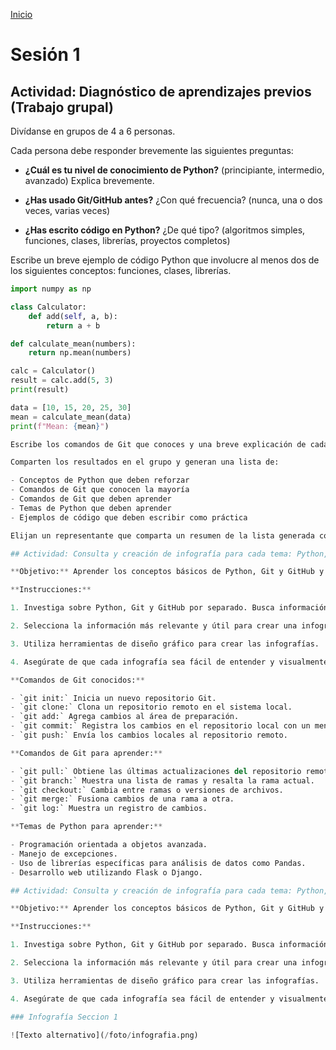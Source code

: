 <!-- No borrar o modificar -->
[Inicio](./index.md)

# Sesión 1

<!-- Su documentación aquí -->

## Actividad: Diagnóstico de aprendizajes previos (Trabajo grupal)

Divídanse en grupos de 4 a 6 personas.

Cada persona debe responder brevemente las siguientes preguntas:

- **¿Cuál es tu nivel de conocimiento de Python?** (principiante, intermedio, avanzado) Explica brevemente.

- **¿Has usado Git/GitHub antes?** ¿Con qué frecuencia? (nunca, una o dos veces, varias veces)

- **¿Has escrito código en Python?** ¿De qué tipo? (algoritmos simples, funciones, clases, librerías, proyectos completos)

Escribe un breve ejemplo de código Python que involucre al menos dos de los siguientes conceptos: funciones, clases, librerías.
```python
import numpy as np

class Calculator:
    def add(self, a, b):
        return a + b

def calculate_mean(numbers):
    return np.mean(numbers)

calc = Calculator()
result = calc.add(5, 3)
print(result)

data = [10, 15, 20, 25, 30]
mean = calculate_mean(data)
print(f"Mean: {mean}")

Escribe los comandos de Git que conoces y una breve explicación de cada uno.

Comparten los resultados en el grupo y generan una lista de:

- Conceptos de Python que deben reforzar
- Comandos de Git que conocen la mayoría
- Comandos de Git que deben aprender
- Temas de Python que deben aprender
- Ejemplos de código que deben escribir como práctica

Elijan un representante que comparta un resumen de la lista generada con el grupo completo.

## Actividad: Consulta y creación de infografía para cada tema: Python, Git y GitHub (Trabajo grupal)

**Objetivo:** Aprender los conceptos básicos de Python, Git y GitHub y crear una infografía para cada tema que explique de manera clara y visual.

**Instrucciones:**

1. Investiga sobre Python, Git y GitHub por separado. Busca información sobre qué son, para qué se utilizan y cuáles son sus principales características.

2. Selecciona la información más relevante y útil para crear una infografía para cada tema que explique de manera clara y visual los conceptos básicos de Python, Git y GitHub.

3. Utiliza herramientas de diseño gráfico para crear las infografías.

4. Asegúrate de que cada infografía sea fácil de entender y visualmente atractiva. Utiliza colores llamativos, íconos e imágenes para hacerlas más atractivas.

**Comandos de Git conocidos:**

- `git init:` Inicia un nuevo repositorio Git.
- `git clone:` Clona un repositorio remoto en el sistema local.
- `git add:` Agrega cambios al área de preparación.
- `git commit:` Registra los cambios en el repositorio local con un mensaje descriptivo.
- `git push:` Envía los cambios locales al repositorio remoto.

**Comandos de Git para aprender:**

- `git pull:` Obtiene las últimas actualizaciones del repositorio remoto y las fusiona en la rama local.
- `git branch:` Muestra una lista de ramas y resalta la rama actual.
- `git checkout:` Cambia entre ramas o versiones de archivos.
- `git merge:` Fusiona cambios de una rama a otra.
- `git log:` Muestra un registro de cambios.

**Temas de Python para aprender:**

- Programación orientada a objetos avanzada.
- Manejo de excepciones.
- Uso de librerías específicas para análisis de datos como Pandas.
- Desarrollo web utilizando Flask o Django.

## Actividad: Consulta y creación de infografía para cada tema: Python, Git y GitHub

**Objetivo:** Aprender los conceptos básicos de Python, Git y GitHub y crear una infografía para cada tema que explique de manera clara y visual.

**Instrucciones:**

1. Investiga sobre Python, Git y GitHub por separado. Busca información sobre qué son, para qué se utilizan y cuáles son sus principales características.

2. Selecciona la información más relevante y útil para crear una infografía para cada tema que explique de manera clara y visual los conceptos básicos de Python, Git y GitHub.

3. Utiliza herramientas de diseño gráfico para crear las infografías.

4. Asegúrate de que cada infografía sea fácil de entender y visualmente atractiva. Utiliza colores llamativos, íconos e imágenes para hacerlas más atractivas.

### Infografía Seccion 1

![Texto alternativo](/foto/infografia.png)







